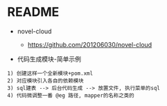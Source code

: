 # README

- novel-cloud
    - https://github.com/201206030/novel-cloud

- 代码生成模块-简单示例

```
1) 创建这样一个全新模块+pom.xml
2) 对应模块引入各自的依赖模块
3) sql建表 --> 后台代码生成 --> 放置文件, 执行菜单的sql
4) 代码微调整一番 @eg 路径, mapper的名称之类的
```
